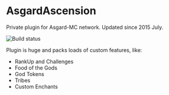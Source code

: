 # AsgardAscension
Private plugin for Asgard-MC network. Updated since 2015 July.

![Build status](https://codeship.com/projects/68c700d0-da3e-0134-d6f9-3e892a3f83ae/status?branch=master)

Plugin is huge and packs loads of custom features, like:

* RankUp and Challenges
* Food of the Gods
* God Tokens
* Tribes
* Custom Enchants
